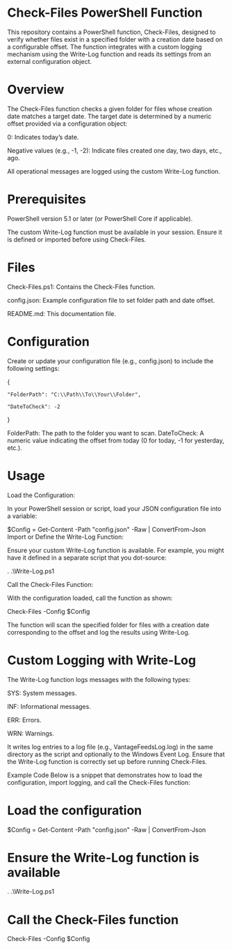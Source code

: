 # Check-Files PowerShell Function

This repository contains a PowerShell function, Check-Files, designed to verify whether files exist in a specified folder with a creation date based on a configurable offset. The function integrates with a custom logging mechanism using the Write-Log function and reads its settings from an external configuration object.

# Overview

The Check-Files function checks a given folder for files whose creation date matches a target date. The target date is determined by a numeric offset provided via a configuration object:

0: Indicates today’s date.

Negative values (e.g., -1, -2): Indicate files created one day, two days, etc., ago.

All operational messages are logged using the custom Write-Log function.

# Prerequisites

PowerShell version 5.1 or later (or PowerShell Core if applicable).

The custom Write-Log function must be available in your session. Ensure it is defined or imported before using Check-Files.

# Files

Check-Files.ps1: Contains the Check-Files function.

config.json: Example configuration file to set folder path and date offset.

README.md: This documentation file.

# Configuration

Create or update your configuration file (e.g., config.json) to include the following settings:

{

    "FolderPath": "C:\\Path\\To\\Your\\Folder",
	
    "DateToCheck": -2
	
}

FolderPath: The path to the folder you want to scan.
DateToCheck: A numeric value indicating the offset from today (0 for today, -1 for yesterday, etc.).

# Usage
Load the Configuration:

In your PowerShell session or script, load your JSON configuration file into a variable:

$Config = Get-Content -Path "config.json" -Raw | ConvertFrom-Json
Import or Define the Write-Log Function:

Ensure your custom Write-Log function is available. For example, you might have it defined in a separate script that you dot-source:

. .\Write-Log.ps1

Call the Check-Files Function:

With the configuration loaded, call the function as shown:

Check-Files -Config $Config

The function will scan the specified folder for files with a creation date corresponding to the offset and log the results using Write-Log.

# Custom Logging with Write-Log

The Write-Log function logs messages with the following types:

SYS: System messages.

INF: Informational messages.

ERR: Errors.

WRN: Warnings.

It writes log entries to a log file (e.g., VantageFeedsLog.log) in the same directory as the script and optionally to the Windows Event Log. Ensure that the Write-Log function is correctly set up before running Check-Files.

Example Code
Below is a snippet that demonstrates how to load the configuration, import logging, and call the Check-Files function:

# Load the configuration
$Config = Get-Content -Path "config.json" -Raw | ConvertFrom-Json

# Ensure the Write-Log function is available
. .\Write-Log.ps1

# Call the Check-Files function
Check-Files -Config $Config
